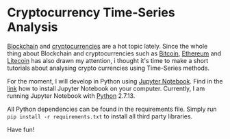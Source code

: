 # Cryptocurrency Time-Series Analysis

[Blockchain](https://en.wikipedia.org/wiki/Blockchain) and [cryptocurrencies](https://en.wikipedia.org/wiki/Cryptocurrency) are a hot topic lately. Since the whole thing about Blockchain and cryptocurrencies such as [Bitcoin](https://bitcoin.org/en/), [Ethereum](https://ethereum.org/) and [Litecoin](https://litecoin.org/) has also drawn my attention, i thought it's time to make a short tutorials about analysing crypto currencies using Time-Series methods.

For the moment, I will develop in Python using [Jupyter Notebook](http://jupyter.org/). Find in the [link](http://jupyter.readthedocs.io/en/latest/install.html) how to install Jupyter Notebook on your computer. Currently, I am running Jupyter Notebook with [Python](https://www.python.org/) 2.7.13. 

All Python dependencies can be found in the requirements file. Simply run `pip install -r requirements.txt` to install all third party libraries.

Have fun!
